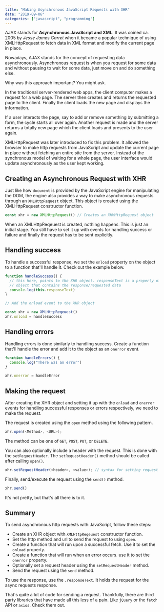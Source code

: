 ```yaml
---
title: "Making Asynchronous JavaScript Requests with XHR"
date: "2019-09-06"
categories: ["javascript", "programming"]
---
```


AJAX stands for **Asynchronous JavaScript and XML**. It was coined ca. 2005 by
_Jesse James Garret_ when it became a popular technique of using XMLHttpRequest
to fetch data in XML format and modify the current page in place.

Nowadays, AJAX stands for the concept of requesting data asynchronously.
Asynchronous request is when you request for some data and without pausing to
wait for some data, just move on and do something else.

Why was this approach important? You might ask.

In the traditional server-rendered web apps, the client computer makes a request
for a web page. The server then creates and returns the requested page to the
client. Finally the client loads the new page and displays the information.

If a user interacts the page, say to add or remove something by submitting a
form, the cycle starts all over again. Another request is made and the server
returns a totally new page which the client loads and presents to the user
again.

XMLHttpRequest was later introduced to fix this problem. It allowed the browser
to make http requests from JavaScript and update the current page in place
without fetching an entire site from the server. Instead of the synchronous
model of waiting for a whole page, the user interface would update
asynchronously as the user kept working.

## Creating an Asynchronous Request with XHR

Just like how `document` is provided by the JavaScript engine for manipulating
the DOM, the engine also provides a way to make asynchronous requests through an
`XMLHttpRequest` object. This object is created using the XMLHttpRequest
constructor function.

```js
const xhr = new XMLHttpRequest() // Creates an XHMHttpRequest object
```

When an XMLHttpReqeuest is created, nothing happens. This is just an initial
stage. You still have to set it up with events for handling success or failure
and finally the request has to be sent explicitly.

## Handling success

To handle a successful response, we set the `onload` property on the object to a
function that'll handle it. Check out the example below.

```js
function handleSuccess() {
  // this here, points to the XHR object. responseText is a property of the XHR
  // object that contains the response/requested data
  console.log(this.responseText)
}

// Add the onload event to the XHR object

const xhr = new XMLHttpReqeuest()
xhr.onload = handleSuccess
```

## Handling errors

Handling errors is done similarly to handling success. Create a function that'll
handle the error and add it to the object as an `onerror` event.

```js
function handleErrors() {
  console.log("There was an error")
}

xhr.onerror = handleError
```

## Making the request

After creating the XHR object and setting it up with the `onload` and `onerror`
events for handling successful responses or errors respectively, we need to make
the request.

The request is created using the `open` method using the following pattern.

```js
xhr.open(<Method>, <URL>);
```

The method can be one of `GET`, `POST`, `PUT`, or `DELETE`.

You can also optionally include a header with the request. This is done with the
`setRequestHeader`. The `setRequestHeader()` method should be called after
calling `open()`.

```js
xhr.setRequestHeader(<header>, <value>); // syntax for setting request header
```

Finally, send/execute the request using the `send()` method.

```js
xhr.send()
```

It's not pretty, but that's all there is to it.

## Summary

To send asynchronous http requests with JavaScript, follow these steps:

- Create an XHR object with `XMLHttpReqeuest` constructor function.
- Set the http method and url to send the request to using `open`.
- Create a function that will run upon a successful fetch. Use it to set the
  `onload` property.
- Create a function that will run when an error occurs. use it to set the
  `onerror` property.
- Optionally set a request header using the `setRequestHeader` method.
- Send the request using the `send` method.

To use the response, use the `.responseText`. It holds the request for the async
requests response.

That's quite a lot of code for sending a request. Thankfully, there are third
party libraries that have made all this less of a pain. Like `jQuery` or the
`fetch` API or `axios`. Check them out.
